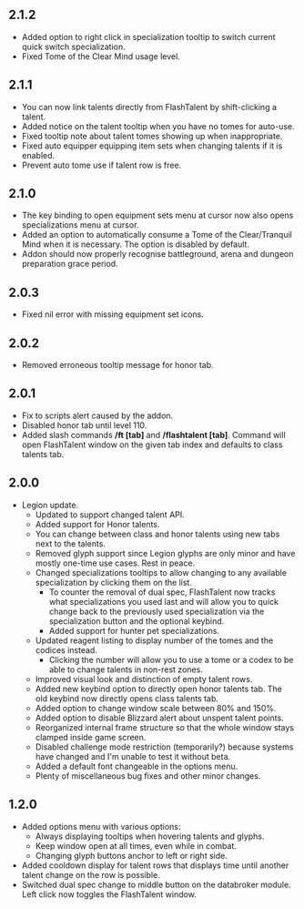 ## 2.1.2
* Added option to right click in specialization tooltip to switch current quick switch specialization.
* Fixed Tome of the Clear Mind usage level.

## 2.1.1
* You can now link talents directly from FlashTalent by shift-clicking a talent.
* Added notice on the talent tooltip when you have no tomes for auto-use.
* Fixed tooltip note about talent tomes showing up when inappropriate.
* Fixed auto equipper equipping item sets when changing talents if it is enabled.
* Prevent auto tome use if talent row is free.

## 2.1.0
* The key binding to open equipment sets menu at cursor now also opens specializations menu at cursor.
* Added an option to automatically consume a Tome of the Clear/Tranquil Mind when it is necessary. The option is disabled by default.
* Addon should now properly recognise battleground, arena and dungeon preparation grace period.

## 2.0.3
* Fixed nil error with missing equipment set icons.

## 2.0.2
* Removed erroneous tooltip message for honor tab.

## 2.0.1
* Fix to scripts alert caused by the addon.
* Disabled honor tab until level 110.
* Added slash commands **/ft [tab]** and **/flashtalent [tab]**. Command will open FlashTalent window on the given tab index and defaults to class talents tab.

## 2.0.0
* Legion update.
  * Updated to support changed talent API.
  * Added support for Honor talents.
  * You can change between class and honor talents using new tabs next to the talents.
  * Removed glyph support since Legion glyphs are only minor and have mostly one-time use cases. Rest in peace.
  * Changed specializations tooltips to allow changing to any available specialization by clicking them on the list.
    * To counter the removal of dual spec, FlashTalent now tracks what specializations you used last and will allow you to quick change back to the previously used specialization via the specialization button and the optional keybind.
    * Added support for hunter pet specializations.
  * Updated reagent listing to display number of the tomes and the codices instead.
    * Clicking the number will allow you to use a tome or a codex to be able to change talents in non-rest zones.
  * Improved visual look and distinction of empty talent rows.
  * Added new keybind option to directly open honor talents tab. The old keybind now directly opens class talents tab.
  * Added option to change window scale between 80% and 150%.
  * Added option to disable Blizzard alert about unspent talent points.
  * Reorganized internal frame structure so that the whole window stays clamped inside game screen.
  * Disabled challenge mode restriction (temporarily?) because systems have changed and I'm unable to test it without beta.
  * Added a default font changeable in the options menu.
  * Plenty of miscellaneous bug fixes and other minor changes.

## 1.2.0
* Added options menu with various options:
  * Always displaying tooltips when hovering talents and glyphs.
  * Keep window open at all times, even while in combat.
  * Changing glyph buttons anchor to left or right side.
* Added cooldown display for talent rows that displays time until another talent change on the row is possible.
* Switched dual spec change to middle button on the databroker module. Left click now toggles the FlashTalent window.

